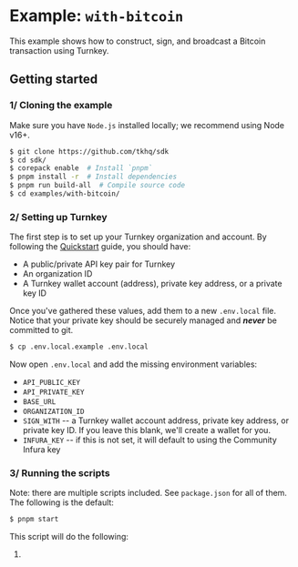 # Example: `with-bitcoin`

This example shows how to construct, sign, and broadcast a Bitcoin transaction using Turnkey. 

## Getting started

### 1/ Cloning the example

Make sure you have `Node.js` installed locally; we recommend using Node v16+.

```bash
$ git clone https://github.com/tkhq/sdk
$ cd sdk/
$ corepack enable  # Install `pnpm`
$ pnpm install -r  # Install dependencies
$ pnpm run build-all  # Compile source code
$ cd examples/with-bitcoin/
```

### 2/ Setting up Turnkey

The first step is to set up your Turnkey organization and account. By following the [Quickstart](https://docs.turnkey.com/getting-started/quickstart) guide, you should have:

- A public/private API key pair for Turnkey
- An organization ID
- A Turnkey wallet account (address), private key address, or a private key ID

Once you've gathered these values, add them to a new `.env.local` file. Notice that your private key should be securely managed and **_never_** be committed to git.

```bash
$ cp .env.local.example .env.local
```

Now open `.env.local` and add the missing environment variables:

- `API_PUBLIC_KEY`
- `API_PRIVATE_KEY`
- `BASE_URL`
- `ORGANIZATION_ID`
- `SIGN_WITH` -- a Turnkey wallet account address, private key address, or private key ID. If you leave this blank, we'll create a wallet for you.
- `INFURA_KEY` -- if this is not set, it will default to using the Community Infura key

### 3/ Running the scripts

Note: there are multiple scripts included. See `package.json` for all of them. The following is the default:

```bash
$ pnpm start
```

This script will do the following:

1.
